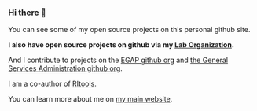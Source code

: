 ### Hi there 👋

You can see some of my open source projects on this personal github site.

**I also have open source projects on github via my [Lab Organization](https://github.com/bowers-illinois-edu).**

And I contribute to projects on the [EGAP github org](https://github.com/egap) and [the General Services Administration github org](https://github.com/GSA).

I am a co-author of [RItools](https://github.com/markmfredrickson/RItools). 

You can learn more about me on [my main website](https://jakebowers.org).

<!--
**jwbowers/jwbowers** is a ✨ _special_ ✨ repository because its `README.md` (this file) appears on your GitHub profile.

Here are some ideas to get you started:

- 🔭 I’m currently working on ...
- 🌱 I’m currently learning ...
- 👯 I’m looking to collaborate on ...
- 🤔 I’m looking for help with ...
- 💬 Ask me about ...
- 📫 How to reach me: ...
- 😄 Pronouns: ...
- ⚡ Fun fact: ...
-->
